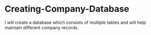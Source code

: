 # Creating-Company-Database
I will create a database which consists of multiple tables and will help maintain different company records.

